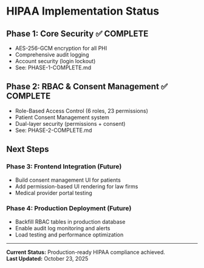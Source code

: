 # HIPAA Implementation Status

## Phase 1: Core Security ✅ COMPLETE
- AES-256-GCM encryption for all PHI
- Comprehensive audit logging
- Account security (login lockout)
- See: PHASE-1-COMPLETE.md

## Phase 2: RBAC & Consent Management ✅ COMPLETE  
- Role-Based Access Control (6 roles, 23 permissions)
- Patient Consent Management system
- Dual-layer security (permissions + consent)
- See: PHASE-2-COMPLETE.md

## Next Steps

### Phase 3: Frontend Integration (Future)
- Build consent management UI for patients
- Add permission-based UI rendering for law firms
- Medical provider portal testing

### Phase 4: Production Deployment (Future)
- Backfill RBAC tables in production database
- Enable audit log monitoring and alerts
- Load testing and performance optimization

---

**Current Status:** Production-ready HIPAA compliance achieved.  
**Last Updated:** October 23, 2025
